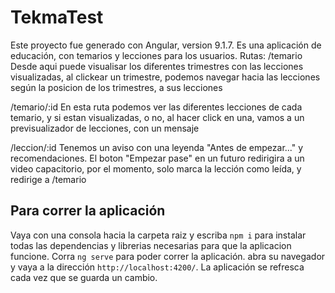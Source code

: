 # TekmaTest

Este proyecto fue generado con Angular, version 9.1.7. Es una aplicación de educación, con temarios y lecciones para los usuarios.
Rutas: 
/temario       Desde aqui puede visualisar los diferentes trimestres con las lecciones visualizadas, 
			   al clickear un trimestre, podemos navegar hacia las lecciones según la posicion de los trimestres, a sus lecciones
			   
/temario/:id   En esta ruta podemos ver las diferentes lecciones de cada temario, y si estan visualizadas, o no, 
			   al hacer click en una, vamos a un previsualizador de lecciones, con un mensaje

/leccion/:id   Tenemos un aviso con una leyenda "Antes de empezar..." y recomendaciones. El boton "Empezar pase" en un futuro redirigira a un video capacitorio,
			   por el momento, solo marca la lección como leída, y redirige a /temario 
			   
## Para correr la aplicación

Vaya con una consola hacia la carpeta raiz y escriba `npm i` para instalar todas las dependencias y librerias necesarias para que la aplicacion funcione. 
Corra `ng serve` para poder correr la aplicación.
abra su navegador y vaya a la dirección `http://localhost:4200/`. 
La aplicación se refresca cada vez que se guarda un cambio.
